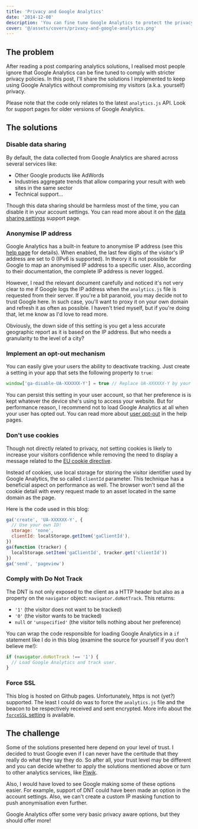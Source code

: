 ```yaml
---
title: 'Privacy and Google Analytics'
date: '2014-12-08'
description: 'You can fine tune Google Analytics to protect the privacy of your visitors'
cover: '@/assets/covers/privacy-and-google-analytics.png'
---
```


## The problem

After reading a post comparing analytics solutions, I realised most people ignore that Google Analytics can be fine tuned to comply with stricter privacy policies. In this post, I'll share the solutions I implemented to keep using Google Analytics without compromising my visitors (a.k.a. yourself) privacy.

Please note that the code only relates to the latest `analytics.js` API. Look for support pages for older versions of Google Analytics.

## The solutions

### Disable data sharing

By default, the data collected from Google Analytics are shared across several services like:

- Other Google products like AdWords
- Industries aggregate trends that allow comparing your result with web sites in the same sector
- Technical support...

Though this data sharing should be harmless most of the time, you can disable it in your account settings. You can read more about it on the [data sharing settings](https://support.google.com/analytics/answer/1011397?hl=en) support page.

### Anonymise IP address

Google Analytics has a built-in feature to anonymise IP address (see this [help page](https://support.google.com/analytics/answer/2763052?hl=en) for details). When enabled, the last few digits of the visitor's IP address are set to 0 (IPv6 is supported).
In theory it is not possible for Google to map an anonymised IP address to a specific user. Also, according to their documentation, the complete IP address is never logged.

However, I read the relevant document carefully and noticed it's not very clear to me if Google logs the IP address when the `analytics.js` file is requested from their server. If you're a bit paranoid, you may decide not to trust Google here. In such case, you'll want to proxy it on your own domain and refresh it as often as possible. I haven't tried myself, but if you're doing that, let me know as I'd love to read more.

Obviously, the down side of this setting is you get a less accurate geographic report as it is based on the IP address. But who needs a granularity to the level of a city?

### Implement an opt-out mechanism

You can easily give your users the ability to deactivate tracking. Just create a setting in your app that sets the following property to `true`:

```javascript
window['ga-disable-UA-XXXXXX-Y'] = true // Replace UA-XXXXXX-Y by your Google Analytics ID
```

You can persist this setting in your user account, so that her preference is is kept whatever the device she's using to access your website. But for performance reason, I recommend not to load Google Analytics at all when your user has opted out.
You can read more about [user opt-out](https://developers.google.com/analytics/devguides/collection/analyticsjs/advanced#optout) in the help pages.

### Don't use cookies

Though not directly related to privacy, not setting cookies is likely to increase your visitors confidence while removing the need to display a message related to the [EU cookie directive](https://en.wikipedia.org/wiki/HTTP_cookie#EU_cookie_directive).

Instead of cookies, use local storage for storing the visitor identifier used by Google Analytics, the so called `clientId` parameter. This technique has a beneficial aspect on performance as well. The browser won't send all the cookie detail with every request made to an asset located in the same domain as the page.

Here is the code used in this blog:

```javascript
ga('create', 'UA-XXXXXX-Y', {
  // Use your own ID!
  storage: 'none',
  clientId: localStorage.getItem('gaClientId'),
})
ga(function (tracker) {
  localStorage.setItem('gaClientId', tracker.get('clientId'))
})
ga('send', 'pageview')
```

### Comply with Do Not Track

The DNT is not only exposed to the client as a HTTP header but also as a property on the `navigator` object: `navigator.doNotTrack`. This returns:

- `'1'` (the visitor does not want to be tracked)
- `'0'` (the visitor wants to be tracked)
- `null` or `'unspecified'` (the visitor tells nothing about her preference)

You can wrap the code responsible for loading Google Analytics in a `if` statement like I do in this blog (examine the source for yourself if you don't believe me!):

```javascript
if (navigator.doNotTrack !== '1') {
  // Load Google Analytics and track user.
}
```

### Force SSL

This blog is hosted on Github pages. Unfortunately, https is not (yet?) supported. The least I could do was to force the `analytics.js` file and the beacon to be respectively received and sent encrypted.
More info about the [`forceSSL` setting](https://developers.google.com/analytics/devguides/collection/analyticsjs/field-reference#forceSSL) is available.

## The challenge

Some of the solutions presented here depend on your level of trust. I decided to trust Google even if I can never have the certitude that they really do what they say they do.
So after all, your trust level may be different and you can decide whether to apply the solutions mentioned above or turn to other analytics services, like [Piwik](http://piwik.org/).

Also, I would have loved to see Google making some of these options easier. For example, support of DNT could have been made an option in the account settings. Also, we can't create a custom IP masking function to push anonymisation even further.

Google Analytics offer some very basic privacy aware options, but they should offer more!
